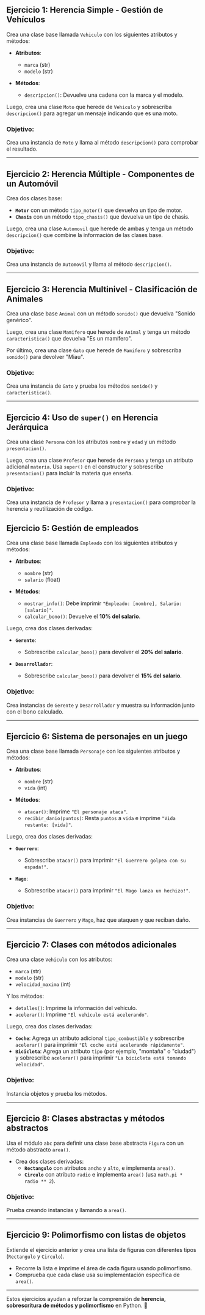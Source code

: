 ## Ejercicio 1: Herencia Simple - Gestión de Vehículos
Crea una clase base llamada `Vehiculo` con los siguientes atributos y métodos:

- **Atributos**:
  - `marca` (str)
  - `modelo` (str)

- **Métodos**:
  - `descripcion()`: Devuelve una cadena con la marca y el modelo.

Luego, crea una clase `Moto` que herede de `Vehiculo` y sobrescriba `descripcion()` para agregar un mensaje indicando que es una moto.

### **Objetivo**:
Crea una instancia de `Moto` y llama al método `descripcion()` para comprobar el resultado.

---

## Ejercicio 2: Herencia Múltiple - Componentes de un Automóvil
Crea dos clases base:

- **`Motor`** con un método `tipo_motor()` que devuelva un tipo de motor.
- **`Chasis`** con un método `tipo_chasis()` que devuelva un tipo de chasis.

Luego, crea una clase `Automovil` que herede de ambas y tenga un método `descripcion()` que combine la información de las clases base.

### **Objetivo**:
Crea una instancia de `Automovil` y llama al método `descripcion()`.

---

## Ejercicio 3: Herencia Multinivel - Clasificación de Animales
Crea una clase base `Animal` con un método `sonido()` que devuelva "Sonido genérico".

Luego, crea una clase `Mamifero` que herede de `Animal` y tenga un método `caracteristica()` que devuelva "Es un mamífero".

Por último, crea una clase `Gato` que herede de `Mamifero` y sobrescriba `sonido()` para devolver "Miau".

### **Objetivo**:
Crea una instancia de `Gato` y prueba los métodos `sonido()` y `caracteristica()`.

---

## Ejercicio 4: Uso de `super()` en Herencia Jerárquica
Crea una clase `Persona` con los atributos `nombre` y `edad` y un método `presentacion()`.

Luego, crea una clase `Profesor` que herede de `Persona` y tenga un atributo adicional `materia`. Usa `super()` en el constructor y sobrescribe `presentacion()` para incluir la materia que enseña.

### **Objetivo**:
Crea una instancia de `Profesor` y llama a `presentacion()` para comprobar la herencia y reutilización de código.

## Ejercicio 5: Gestión de empleados
Crea una clase base llamada `Empleado` con los siguientes atributos y métodos:

- **Atributos**:
  - `nombre` (str)
  - `salario` (float)

- **Métodos**:
  - `mostrar_info()`: Debe imprimir `"Empleado: [nombre], Salario: [salario]"`.
  - `calcular_bono()`: Devuelve el **10% del salario**.

Luego, crea dos clases derivadas:

- **`Gerente`**:
  - Sobrescribe `calcular_bono()` para devolver el **20% del salario**.
  
- **`Desarrollador`**:
  - Sobrescribe `calcular_bono()` para devolver el **15% del salario**.
  
### **Objetivo**:  
Crea instancias de `Gerente` y `Desarrollador` y muestra su información junto con el bono calculado.

---

## Ejercicio 6: Sistema de personajes en un juego
Crea una clase base llamada `Personaje` con los siguientes atributos y métodos:

- **Atributos**:
  - `nombre` (str)
  - `vida` (int)

- **Métodos**:
  - `atacar()`: Imprime `"El personaje ataca"`.
  - `recibir_danio(puntos)`: Resta `puntos` a `vida` e imprime `"Vida restante: [vida]"`.

Luego, crea dos clases derivadas:

- **`Guerrero`**:
  - Sobrescribe `atacar()` para imprimir `"El Guerrero golpea con su espada!"`.

- **`Mago`**:
  - Sobrescribe `atacar()` para imprimir `"El Mago lanza un hechizo!"`.

### **Objetivo**:  
Crea instancias de `Guerrero` y `Mago`, haz que ataquen y que reciban daño.

---

## Ejercicio 7: Clases con métodos adicionales
Crea una clase `Vehiculo` con los atributos:

- `marca` (str)
- `modelo` (str)
- `velocidad_maxima` (int)

Y los métodos:
- `detalles()`: Imprime la información del vehículo.
- `acelerar()`: Imprime `"El vehículo está acelerando"`.

Luego, crea dos clases derivadas:

- **`Coche`**: Agrega un atributo adicional `tipo_combustible` y sobrescribe `acelerar()` para imprimir `"El coche está acelerando rápidamente"`.
- **`Bicicleta`**: Agrega un atributo `tipo` (por ejemplo, "montaña" o "ciudad") y sobrescribe `acelerar()` para imprimir `"La bicicleta está tomando velocidad"`.

### **Objetivo**:
Instancia objetos y prueba los métodos.

---

## Ejercicio 8: Clases abstractas y métodos abstractos
Usa el módulo `abc` para definir una clase base abstracta `Figura` con un método abstracto `area()`.

- Crea dos clases derivadas:
  - **`Rectangulo`** con atributos `ancho` y `alto`, e implementa `area()`.
  - **`Circulo`** con atributo `radio` e implementa `area()` (usa `math.pi * radio ** 2`).
  
### **Objetivo**:
Prueba creando instancias y llamando a `area()`.

---

## Ejercicio 9: Polimorfismo con listas de objetos
Extiende el ejercicio anterior y crea una lista de figuras con diferentes tipos (`Rectangulo` y `Circulo`). 

- Recorre la lista e imprime el área de cada figura usando polimorfismo.
- Comprueba que cada clase usa su implementación específica de `area()`. 

---

Estos ejercicios ayudan a reforzar la comprensión de **herencia, sobrescritura de métodos y polimorfismo** en Python. 🚀
